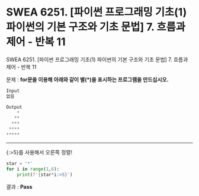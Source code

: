 # SWEA 6251. [파이썬 프로그래밍 기초(1) 파이썬의 기본 구조와 기초 문법] 7. 흐름과 제어 - 반복 11

SWEA 6251. [파이썬 프로그래밍 기초(1) 파이썬의 기본 구조와 기초 문법] 7. 흐름과 제어 - 반복 11



문제 : **for문을 이용해 아래와 같이 별(*)을 표시하는 프로그램을 만드십시오.**

```python
Input
없음

Output
    *
   **
  ***
 ****
*****
```

---

{:>5}를 사용해서 오른쪽 정렬!

```python
star = '*'
for i in range(1,6):
    print(f'{star*i:>5}')
```

결과 : **Pass**